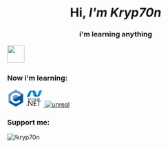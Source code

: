 <h1 align="center">Hi, <i>I'm Kryp70n</i></h1>
<h3 align="center">i'm learning anything</h3>
<p align="left">
<img src="https://c.tenor.com/H3cgKrzO9ZsAAAAC/kotomi-san-girl.gif" width="40" height="40" />
<h3 align="left">Now i'm learning:</h3>
<p align="left"> <img src="https://raw.githubusercontent.com/devicons/devicon/master/icons/c/c-original.svg" alt="c" width="40" height="40"/> </a> <a href="https://dotnet.microsoft.com/" target="_blank" rel="noreferrer"> <img src="https://raw.githubusercontent.com/devicons/devicon/master/icons/dot-net/dot-net-original-wordmark.svg" alt="dotnet" width="40" height="40"/> </a> <a href="https://unrealengine.com/" target="_blank" rel="noreferrer"> <img src="https://raw.githubusercontent.com/kenangundogan/fontisto/036b7eca71aab1bef8e6a0518f7329f13ed62f6b/icons/svg/brand/unreal-engine.svg" alt="unreal" width="40" height="40"/> </a> </p>

<h3 align="left">Support me:</h3>
<p><a href="https://ko-fi.com//kryp70n"> <img align="left" src="https://cdn.ko-fi.com/cdn/kofi3.png?v=3" height="50" width="210" alt="/kryp70n" /></a></p><br><br>
